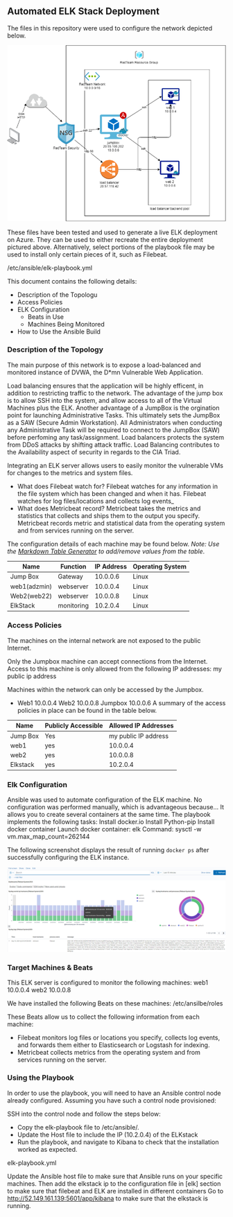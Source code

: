 ## Automated ELK Stack Deployment

The files in this repository were used to configure the network depicted below.

![azurediagram](Diagrams/AzureNetworkDiagram.png)

These files have been tested and used to generate a live ELK deployment on Azure. They can be used to either recreate the entire deployment pictured above. Alternatively, select portions of the playbook file may be used to install only certain pieces of it, such as Filebeat.

  /etc/ansible/elk-playbook.yml

This document contains the following details:
- Description of the Topologu
- Access Policies
- ELK Configuration
  - Beats in Use
  - Machines Being Monitored
- How to Use the Ansible Build


### Description of the Topology

The main purpose of this network is to expose a load-balanced and monitored instance of DVWA, the D*mn Vulnerable Web Application.

Load balancing ensures that the application will be highly efficent, in addition to restricting traffic to the network.
The advantage of the jump box is to allow SSH into the system, and allow access to all of the Virtual Machines plus the ELK. Another advantage of a JumpBox is the orgination point for launching Administrative Tasks. This ultimately sets the JumpBox as a SAW (Secure Admin Workstation). All Administrators when conducting any Administrative Task will be required to connect to the JumpBox (SAW) before perfoming any task/assignment.
Load balancers protects the system from DDoS attacks by shifting attack traffic.
Load Balancing contributes to the Availability aspect of security in regards to the CIA Triad.

Integrating an ELK server allows users to easily monitor the vulnerable VMs for changes to the metrics and system files.
-  What does Filebeat watch for? 
    Filebeat watches for any information in the file system which has been changed and when it has.
    Filebeat watches for log files/locations and collects log events_
- What does Metricbeat record?
   Metricbeat takes the metrics and statistics that collects and ships them to the output you specify.
   Metricbeat records metric and statistical data from the operating system and from services running on the server.

The configuration details of each machine may be found below.
_Note: Use the [Markdown Table Generator](http://www.tablesgenerator.com/markdown_tables) to add/remove values from the table_.

| Name         | Function    | IP Address | Operating System |
|--------------|-------------|------------|------------------|
| Jump Box     | Gateway     | 10.0.0.6   | Linux            |
| web1(adzmin) | webserver   | 10.0.0.4   | Linux            |
| Web2(web22)  |webserver    | 10.0.0.8   | Linux            |
| ElkStack     | monitoring  | 10.2.0.4   | Linux            |

### Access Policies

The machines on the internal network are not exposed to the public Internet. 

Only the Jumpbox machine can accept connections from the Internet. Access to this machine is only allowed from the following IP addresses:
 my public ip address

Machines within the network can only be accessed by the Jumpbox.
- Web1 10.0.0.4
  Web2 10.0.0.8
  Jumpbox 10.0.0.6
A summary of the access policies in place can be found in the table below.

| Name      | Publicly Accessible | Allowed IP Addresses |
|-----------|---------------------|----------------------|
| Jump Box  | Yes                 | my public IP address |
| web1      |  yes                |  10.0.0.4            |
| web2      |  yes                |  10.0.0.8            | 
|  Elkstack |    yes              |  10.2.0.4            |
### Elk Configuration

Ansible was used to automate configuration of the ELK machine. No configuration was performed manually, which is advantageous because...
 It allows you to create several containers at the same time.
The playbook implements the following tasks:
  Install docker.io
  Install Python-pip
  Install docker container
  Launch docker container: elk
  Command: sysctl -w vm.max_map_count=262144

The following screenshot displays the result of running `docker ps` after successfully configuring the ELK instance.

![filebeatsnapshot](Diagrams/filebeatsnapshot.PNG)

### Target Machines & Beats
This ELK server is configured to monitor the following machines:
web1 10.0.0.4
web2 10.0.0.8

We have installed the following Beats on these machines:
/etc/ansilbe/roles

These Beats allow us to collect the following information from each machine:
- Filebeat monitors log files or locations you specify, collects log events, and forwards them either to Elasticsearch or Logstash for indexing.
- Metricbeat collects metrics from the operating system and from services running on the server.

### Using the Playbook
In order to use the playbook, you will need to have an Ansible control node already configured. Assuming you have such a control node provisioned: 

SSH into the control node and follow the steps below:
- Copy the elk-playbook file to /etc/ansible/.
- Update the Host file to include the IP (10.2.0.4) of the ELKstack
- Run the playbook, and navigate to Kibana to check that the installation worked as expected.

elk-playbook.yml

Update the Ansible host file to make sure that Ansible runs on your specific machines. Then add the elkstack ip to the configuration file in [elk] section to make sure that filebeat and ELK are installed in different containers
Go to http://52.149.161.139:5601/app/kibana to make sure that the elkstack is running.


